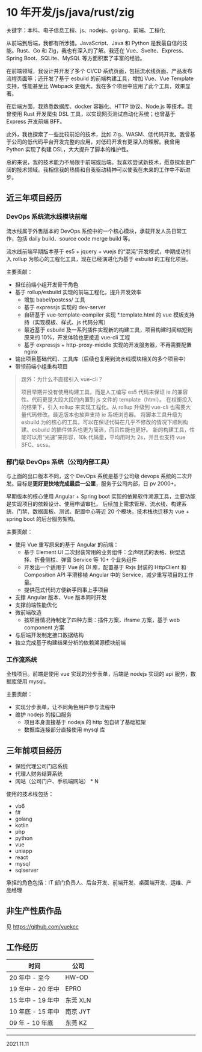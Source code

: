 # 10 年开发/js/java/rust/zig

关键字：本科、电子信息工程、js、nodejs、golang、前端、工程化

从前端到后端，我都有所涉猎。JavaScript、Java 和 Python 是我最自信的技能。Rust、Go 和 Zig，我也有深入的了解。我还在 Vue、Svelte、Express、Spring Boot、SQLite、MySQL 等方面积累了丰富的经验。

在前端领域，我设计并开发了多个 CI/CD 系统页面，包括流水线页面、产品发布流程页面等；还开发了基于 esbuild 的前端构建工具，增加 Vue、Vue Template 支持，性能甚至比 Webpack 更强大。我在多个项目中应用了此个工具，效果显著。

在后端方面，我熟悉数据库、docker 容器化、HTTP 协议、Node.js 等技术。我曾使用 Rust 开发爬虫 DSL 工具，以实现网页测试自动化系统；也曾基于 Express 开发前端 BFF。

此外，我也探索了一些比较前沿的技术，比如 Zig、WASM、低代码开发。我曾基于公司的低代码平台开发完整的应用，对低码开发有更深入的理解。我曾用 Python 实现了构建 DSL，大大提升了脚本的维护性。

总的来说，我的技术能力不局限于前端或后端。我喜欢尝试新技术，愿意探索更广阔的技术领域。我相信我的热情和自我驱动精神可以使我在未来的工作中不断进步。

## 近三年项目经历

### DevOps 系统流水线模块前端

流水线属于外售版本的 DevOps 系统中的一个核心模块，承载开发人员日常工作，包括 daily build、source code merge build 等。

流水线前端早期版本基于 es5 + jquery + vuejs 的“混沌”开发模式，中期成功引入 rollup 为核心的工程化工具，现在已经演进化为基于 esbuild 的工程化项目。

主要贡献：

- 担任前端小组开发骨干角色
- 基于 rollup/esbuild 实现的前端工程化，提升开发效率
  - 增加 babel/postcss/ 工具
  - 基于 expressjs 实现的 dev-server
  - 自研基于 vue-template-compiler 实现 \*.template.html 的 vue 模板支持持（实现模板、样式、js 代码分离）
  - 最近基于 esbuild 及一系列插件实现新的构建工具，项目构建时间缩短到原来的 10%，开发体验也更接近 vue-cli 工程
  - 基于 expressjs + http-proxy-middle 实现的开发服务器，不再需要配置 nginx
- 输出项目基础代码、工具库（后续也复用到流水线模块相关的多个项目中）
- 带领前端小组重构项目

> 题外：为什么不直接引入 vue-cli？
>
> 项目早期并没有使用构建工具，而是人工编写 es5 代码来保证 ie 的兼容性。代码更是大段大段的内置到 js 文件的 template（html）。
> 在权衡投入的结果下，引入 rollup 来实现工程化。从 rollup 升级到 vue-cli 也需要大量代码修改。最近版本也放弃支持 ie 系统浏览器。
> 将脚本工具升级为 esbuild 为的核心的工具，可以在保证代码在几乎不修改的情况下顺利构建。esbuild 的插件体系也更为简洁，而且性能也更好。
> 新的构建工具，性能可以用“光速”来形容，10k 代码量，平均用时为 2s，并且也支持 vue SFC、scss。

### 部门级 DevOps 系统（公司内部工具）

与上面的出口版本不同，这个 DevOps 系统是基于公司级 devops 系统的二次开发。目标是**更好更快地完成最后一公里**，服务于公司内部，日 pv 2000+。

早期版本的核心使用 Angular + Spring boot 实现的依赖软件溯源工具，主要功能是实现项目的依赖设计、使用申请审批，
后续加上需求管理、流水线、构建系统、门禁、数据面板、测试、配置中心等近 20 个模块。技术栈也迁移为 vue + spring boot 的后台服务架构。

主要贡献：

- 使用 Vue 重写原来的基于 Angular 的前端：
  - 基于 Element UI 二次封装常用的业务组件：全声明式的表格、树型选择、折叠侧栏、弹窗 Service 等 10+ 个业务组件
  - 开发出一个适用于 Vue 的 DI 库，配置基于 Rxjs 封装的 HttpClient 和 Composition API 平滑移植 Angular 中的 Service，减少重写项目的工作量。
  - 提供范式代码方便新手同事上手项目
- 支撑 Angular 版本、Vue 版本同时开发
- 支撑前端性能优化
- 微前端改造
  - 按项目情况待制定了四种方案：插件方案，iframe 方案，基于 web component 方案
- 与后端开发制定接口数据结构
- 独立完成基于构建结果分析的依赖溯源模块前端

### 工作流系统

全栈项目。前端是使用 vue 实现的分步表单，后端是 nodejs 实现的 api 服务，数据库使用 mysql。

主要贡献：

- 实现分步表单，让不同角色用户参与流程中
- 维护 nodejs 的接口服务
  - 项目本身直接基于 nodejs 的 http 包自研了基础框架
  - 数据库连接部分直接使用 mysql 库

## 三年前项目经历

- 保险代理公司门店系统
- 代理人财务结算系统
- 网站（公司门户、手机端网站） \* N

使用的技术栈包括：

- vb6
- f#
- golang
- kotlin
- php
- python
- vue
- uniapp
- react
- mysql
- sqlserver

承担的角色包括：IT 部门负责人、后台开发、前端开发、桌面端开发、运维、产品经理

## 非生产性质作品

见 https://github.com/yuekcc

## 工作经历

| 时间              | 公司     |
| ----------------- | -------- |
| 20 年中 - 至今    | HW-OD    |
| 19 年中 - 20 年中 | EPRO     |
| 15 年中 - 19 年中 | 东莞 XLN |
| 10 年底 - 15 年中 | 南京 JYT |
| 09 年 - 10 年底   | 东莞 KZ  |

---

2021.11.11
